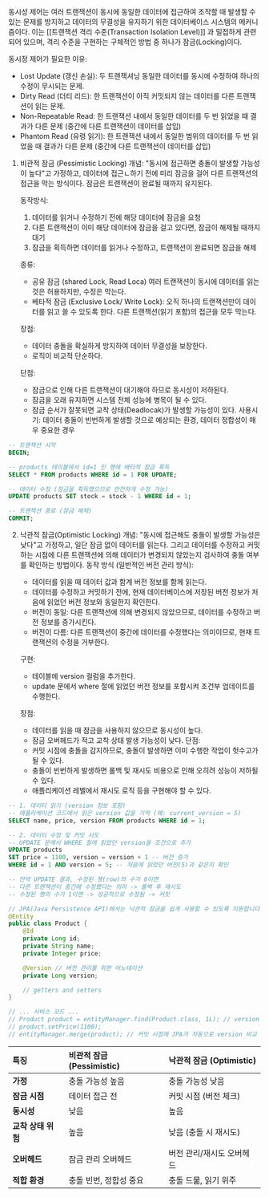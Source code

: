 동시성 제어는 여러 트랜잭션이 동시에 동일한 데이터에 접근하여 조작할 때 발생할 수 있는 문제를 방지하고 데이터의 무결성을 유지하기 위한 데이터베이스 시스템의 메커니즘이다. 이는 [[트랜잭션 격리 수준(Transaction Isolation Level)]] 과 밀접하게 관련되어 있으며, 격리 수준을 구현하는 구체적인 방법 중 하나가 잠금(Locking)이다. 

동시정 제어가 필요한 이유:
- Lost Update (갱신 손실): 두 트랜잭셔닝 동일한 데이터를 동시에 수정하여 하나의 수정이 무시되는 문제.
- Dirty Read (더티 리드): 한 트랜잭션이 아직 커밋되지 않는 데이터를 다른 트랜잭션이 읽는 문제.
- Non-Repeatable Read: 한 트랜잭션 내에서 동일한 데이터를 두 번 읽었을 때 결과가 다른 문제 (중간에 다른 트랜잭션이 데이터를 삽입)
- Phantom Read (유령 읽기): 한 트랜잭션 내에서 동일한 범위의 데이터를 두 번 읽었을 때 결과가 다른 문제 (중간에 다른 트랜잭션이 데이터를 삽입)


1. 비관적 잠금 (Pessimistic Locking)
	개념: "동시에 접근하면 충돌이 발생할 가능성이 높다"고 가정하고, 데이터에 접근ㄴ하기 전에 미리 잠금을 걸어 다른 트랜잭션의 접근을 막는 방식이다. 잠금은 트랜잭션이 완료될 때까지 유지된다. 
	
	동작방식:
	1. 데이터를 읽거나 수정하기 전에 해당 데이터에 잠금을 요청
	2. 다른 트랜잭션이 이미 해당 데이터에 잠금을 걸고 있다면, 잠금이 해제될 때까지 대기 
	3. 잠금을 획득하면 데이터를 읽거나 수정하고, 트랜잭션이 완료되면 잠금을 해제 
	
	종류:
	- 공유 잠금 (shared Lock, Read Loca) 여러 트랜잭션이 동시에 데이터를 읽는 것은 허용하지만, 수정은 막는다. 
	- 베타적 잠금 (Exclusive Lock/ Write Lock): 오직 하나의 트랜잭션만이 데이터를 읽고 쓸 수 있도록 한다. 다른 트랜잭션(읽기 포함)의 접근을 모두 막는다. 
	
	장점:
	- 데이터 충돌을 확실하게 방지하여 데이터 무결성을 보장한다. 
	- 로직이 비교적 단순하다. 
	
	단점:
	- 잠금으로 인해 다른 트랜잭션이 대기해야 하므로 동시성이 저하된다. 
	- 잠금을 오래 유지하면 시스템 전체 성능에 병목이 될 수 있다. 
	- 잠금 순서가 잘못되면 교착 상태(Deadlocak)가 발생할 가능성이 있다. 
	사용시기: 데이터 충돌이 빈번하게 발생할 것으로 예상되는 환경, 데이터 정합성이 매우 중요한 경우 

```sql
-- 트랜잭션 시작
BEGIN;

-- products 테이블에서 id=1 인 행에 배타적 잠금 획득
SELECT * FROM products WHERE id = 1 FOR UPDATE;

-- 데이터 수정 (잠금을 획득했으므로 안전하게 수정 가능)
UPDATE products SET stock = stock - 1 WHERE id = 1;

-- 트랜잭션 종료 (잠금 해제)
COMMIT;
```


2. 낙관적 잠금(Optimistic Locking)
	개념: "동시에 접근해도 충돌이 발생할 가능성은 낮다"고 가정하고, 일단 잠금 없이 데이터를 읽는다. 그리고 데이터를 수정하고 커밋하는 시점에 다른 트랜잭션에 의해 데이터가 변경되지 않았는지 검사하여 충돌 여부를 확인하는 방법이다. 
	동작 방식 (일반적인 버전 관리 방식):
	- 데이터를 읽을 때 데이터 값과 함계 버전 정보를 함께 읽는다. 
	- 데이터를 수정하고 커밋하기 전에, 현재 데이터베이스에 저장된 버전 정보가 처음에 읽었던 버전 정보와 동일한지 확인한다. 
	- 버전이 동일: 다른 트랜잭션에 의해 변경되지 않았으므로, 데이터를 수정하고 버전 정보를 증가시킨다. 
	- 버전이 다름: 다른 트랜잭션이 중간에 데이터를 수정했다는 의미이므로, 현재 트랜잭션의 수정을 거부한다. 
	
	구현:
	- 테이블에 version 컬럼을 추가한다. 
	- update 문에서 where 절에 읽었던 버전 정보를 포함시켜 조건부 업데이트를 수행한다. 
	
	장점:
	- 데이터를 읽을 때 잠금을 사용하지 않으므로 동시성이 높다.
	- 잠금 오버헤드가 적고 교착 상태 발생 가능성이 낮다.
	단점:
	- 커밋 시점에 충돌을 감지하므로, 충돌이 발생하면 이미 수행한 작업이 헛수고가 될 수 있다. 
	- 충돌이 빈번하게 발생하면 롤백 및 재시도 비용으로 인해 오히려 성능이 저하될 수 있다. 
	- 애플리케이션 레벨에서 재시도 로직 등을 구현해야 할 수 있다. 
```sql 
-- 1. 데이터 읽기 (version 정보 포함)
-- 애플리케이션 코드에서 읽은 version 값을 기억 (예: current_version = 5)
SELECT name, price, version FROM products WHERE id = 1;

-- 2. 데이터 수정 및 커밋 시도
-- UPDATE 문에서 WHERE 절에 읽었던 version을 조건으로 추가
UPDATE products
SET price = 1100, version = version + 1 -- 버전 증가
WHERE id = 1 AND version = 5; -- 처음에 읽었던 버전(5)과 같은지 확인

-- 만약 UPDATE 결과, 수정된 행(row)의 수가 0이면
-- 다른 트랜잭션이 중간에 수정했다는 의미 -> 롤백 후 재시도
-- 수정된 행의 수가 1이면 -> 성공적으로 수정됨 -> 커밋
```

```java
// JPA(Java Persistence API)에서는 낙관적 잠금을 쉽게 사용할 수 있도록 지원합니다.
@Entity
public class Product {
    @Id
    private Long id;
    private String name;
    private Integer price;

    @Version // 버전 관리를 위한 어노테이션
    private Long version;

    // getters and setters
}

// ... 서비스 코드 ...
// Product product = entityManager.find(Product.class, 1L); // version 포함하여 조회
// product.setPrice(1100);
// entityManager.merge(product); // 커밋 시점에 JPA가 자동으로 version 비교 및 증가 처리
```

| 특징           | 비관적 잠금 (Pessimistic) | 낙관적 잠금 (Optimistic) |
| :----------- | :------------------- | :------------------ |
| **가정**       | 충돌 가능성 높음            | 충돌 가능성 낮음           |
| **잠금 시점**    | 데이터 접근 전             | 커밋 시점 (버전 체크)       |
| **동시성**      | 낮음                   | 높음                  |
| **교착 상태 위험** | 높음                   | 낮음 (충돌 시 재시도)       |
| **오버헤드**     | 잠금 관리 오버헤드           | 버전 관리/재시도 오버헤드      |
| **적합 환경**    | 충돌 빈번, 정합성 중요        | 충돌 드묾, 읽기 위주        |